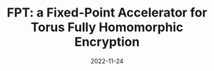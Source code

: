 ---
title: 'FPT: a Fixed-Point Accelerator for Torus Fully Homomorphic Encryption'

# Authors
citation: "Michiel Van Beirendonck, Jan-Pieter D’Anvers, Ingrid Verbauwhede"

date: '2022-11-24' # TODO
doi: '' # TODO

# Publication name
publication: 'Preprint' # TODO
location: ''

# Feature
featured: true

# Custom links (uncomment lines below)
url_pdf: 'https://eprint.iacr.org/2022/1635.pdf'
url_code: ''
url_poster: 'https://www.esat.kuleuven.be/cosic/publications/talk-588.pdf'
url_slides: 'https://www.esat.kuleuven.be/cosic/publications/talk-587.pdf'
url_video: 'https://www.youtube.com/watch?v=Bbkc1IavkGo&list=PLnbmMskCVh1ei6AkXHDTAefkGZaBmtUQO&index=8'

---